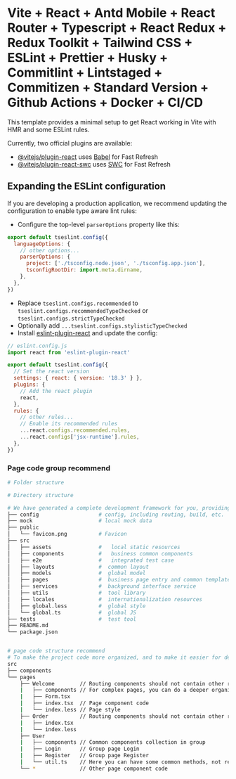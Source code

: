 # Vite + React + Antd Mobile + React Router + Typescript + React Redux + Redux Toolkit + Tailwind CSS + ESLint + Prettier + Husky + Commitlint + Lintstaged + Commitizen + Standard Version + Github Actions + Docker + CI/CD

This template provides a minimal setup to get React working in Vite with HMR and some ESLint rules.

Currently, two official plugins are available:

- [@vitejs/plugin-react](https://github.com/vitejs/vite-plugin-react/blob/main/packages/plugin-react/README.md) uses [Babel](https://babeljs.io/) for Fast Refresh
- [@vitejs/plugin-react-swc](https://github.com/vitejs/vite-plugin-react-swc) uses [SWC](https://swc.rs/) for Fast Refresh

## Expanding the ESLint configuration

If you are developing a production application, we recommend updating the configuration to enable type aware lint rules:

- Configure the top-level `parserOptions` property like this:

```js
export default tseslint.config({
  languageOptions: {
    // other options...
    parserOptions: {
      project: ['./tsconfig.node.json', './tsconfig.app.json'],
      tsconfigRootDir: import.meta.dirname,
    },
  },
})
```

- Replace `tseslint.configs.recommended` to `tseslint.configs.recommendedTypeChecked` or `tseslint.configs.strictTypeChecked`
- Optionally add `...tseslint.configs.stylisticTypeChecked`
- Install [eslint-plugin-react](https://github.com/jsx-eslint/eslint-plugin-react) and update the config:

```js
// eslint.config.js
import react from 'eslint-plugin-react'

export default tseslint.config({
  // Set the react version
  settings: { react: { version: '18.3' } },
  plugins: {
    // Add the react plugin
    react,
  },
  rules: {
    // other rules...
    // Enable its recommended rules
    ...react.configs.recommended.rules,
    ...react.configs['jsx-runtime'].rules,
  },
})
```
### Page code group recommend
```sh
# Folder structure

# Directory structure

# We have generated a complete development framework for you, providing a wide range of functions and pitfalls for middle and back-end development. Below is the directory structure of the entire project.
├── config                   # config, including routing, build, etc.
├── mock                     # local mock data
├── public
│   └── favicon.png          # Favicon
├── src
│   ├── assets               #   local static resources
│   ├── components           #   business common components
│   ├── e2e                  #   integrated test case
│   ├── layouts              #  common layout 
│   ├── models               #  global model 
│   ├── pages                #  business page entry and common template 
│   ├── services             #  background interface service 
│   ├── utils                #  tool library 
│   ├── locales              #  internationalization resources
│   ├── global.less          #  global style 
│   └── global.ts            #  global JS 
├── tests                    #  test tool 
├── README.md
└── package.json


# page code structure recommend
# To make the project code more organized, and to make it easier for developers to locate the related page component code, we have defined a set of standards. This standard is currently only recommended as a guide and is not mandatory.
src
├── components
└── pages
    ├── Welcome        // Routing components should not contain other routing components. Based on this convention, routing components and non-routing components can be clearly distinguished.
    |   ├── components // For complex pages, you can do a deeper organizational structure, but it is recommended not to exceed three layers.
    |   ├── Form.tsx
    |   ├── index.tsx  // Page component code
    |   └── index.less // Page style
    ├── Order          // Routing components should not contain other routing components. Based on this convention, routing components and non-routing components can be clearly distinguished.
    |   ├── index.tsx
    |   └── index.less
    ├── User
    |   ├── components // Common components collection in group
    |   ├── Login      // Group page Login
    |   ├── Register   // Group page Register
    |   └── util.ts    // Here you can have some common methods, not recommended and not constrained, see business scenarios for organization
    └── *              // Other page component code
``` 
